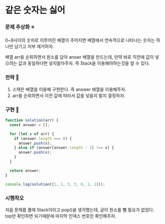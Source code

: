 # 같은 숫자는 싫어

### 문제 추상화 ⭐

0~9사이의 숫자로 이루어진 배열이 주어지면 배열에서 연속적으로 나타나는 숫자는 하나만 남기고 저부 제거하자.

배열 arr을 순회하면서 원소를 담아 answr 배열을 만드는데, 만약 바로 직전에 값이 넣으려는 값과 동일하다면 넣지말아주자. 즉 Stack을 이용해야하는것을 알 수 있다.

### 전략 🔧

1. 스택은 배열을 이용해 구현한다. 즉 answer 배열을 이용해주자.
2. arr을 순회하면서 이전 값에 따라서 값을 넣을지 말지 결정하자.

### 구현 🔨

```jsx
function solution(arr) {
  const answer = [];

  for (let x of arr) {
    if (answer.length === 0) {
      answer.push(x);
    } else if (answer[answer.length - 1] !== x) {
      answer.push(x);
    }
  }

  return answer;
}

console.log(solution([1, 1, 3, 3, 0, 1, 1]));
```

### 시행착오

처음 문제를 풀때 Stack이라고 pop()을 생각했는데, 굳이 원소를 뺄 필요가 없었다. top만 확인하면 되기때문에 마지막 인덱스 번호만 확인해주자.
